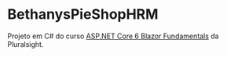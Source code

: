 # BethanysPieShopHRM

Projeto em C# do curso [ASP.NET Core 6 Blazor Fundamentals](https://www.pluralsight.com/courses/asp-dot-net-core-6-blazor-fundamentals) da Pluralsight.
